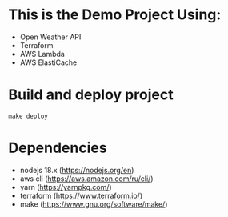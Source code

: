 # This is the Demo Project Using:

- Open Weather API
- Terraform
- AWS Lambda
- AWS ElastiCache

# Build and deploy project
```
make deploy
```
# Dependencies

- nodejs 18.x (https://nodejs.org/en)
- aws cli (https://aws.amazon.com/ru/cli/)
- yarn (https://yarnpkg.com/)
- terraform (https://www.terraform.io/)
- make (https://www.gnu.org/software/make/)

